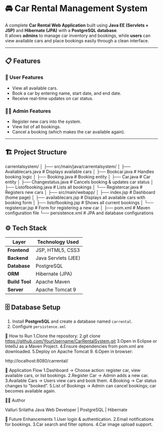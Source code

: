 # 🚘 Car Rental Management System

A complete **Car Rental Web Application** built using **Java EE (Servlets + JSP)** and **Hibernate (JPA)** with a **PostgreSQL database**.  
It allows **admins** to manage car inventory and bookings, while **users** can view available cars and place bookings easily through a clean interface.

---

## 📋 Features

### 👥 User Features
- View all available cars.
- Book a car by entering name, start date, and end date.
- Receive real-time updates on car status.

### 🧑‍💼 Admin Features
- Register new cars into the system.
- View list of all bookings.
- Cancel a booking (which makes the car available again).

---

## 🏗️ Project Structure

carrentalsystem/
│
├── src/main/java/carrentalsystem/
│ ├── Avaliablecars.java # Displays available cars
│ ├── Bookcar.java # Handles booking logic
│ ├── Booking.java # Booking entity
│ ├── Car.java # Car entity
│ ├── Changestatus.java # Cancels booking & updates car status
│ ├── Listofbooking.java # Lists all bookings
│ └── Registercar.java # Registers new cars
│
├── src/main/webapp/
│ ├── index.jsp # Dashboard (home page)
│ ├── availablecars.jsp # Displays all available cars with booking form
│ ├── listofbooking.jsp # Shows all current bookings
│ └── registercar.jsp # Form for registering a new car
│
├── pom.xml # Maven configuration file
└── persistence.xml # JPA and database configurations

## ⚙️ Tech Stack

| Layer        | Technology Used |
|---------------|----------------|
| **Frontend**  | JSP, HTML5, CSS3 |
| **Backend**   | Java Servlets (JEE) |
| **Database**  | PostgreSQL |
| **ORM**       | Hibernate (JPA) |
| **Build Tool**| Apache Maven |
| **Server**    | Apache Tomcat 9 |

## 🗄️ Database Setup

1. Install **PostgreSQL** and create a database named `carrental`.
2. Configure `persistence.xml`

🚀 How to Run
 1.Clone the repository:
 2.git clone https://github.com/YourUsername/CarRentalSystem.git
 3.Open in Eclipse or IntelliJ as a Maven Project.
 4.Ensure dependencies from pom.xml are downloaded.
 5.Deploy on Apache Tomcat 9.
 6.Open in browser:

  http://localhost:8080/carrental/


  🧩 Application Flow
 1.Dashboard → Choose action: register car, view available cars, or list bookings.
 2.Register Car → Admin adds a new car.
 3.Available Cars → Users view cars and book them.
 4.Booking → Car status changes to "booked".
 5.List of Bookings → Admin can cancel bookings; car becomes available again.

 👩‍💻 Author

 Valluri Srilatha
Java Web Developer | PostgreSQL | Hibernate

🔮 Future Enhancements
 1.User login & authentication.
 2.Email notifications for bookings.
 3.Car search and filter options.
 4.Car image upload support.
 
